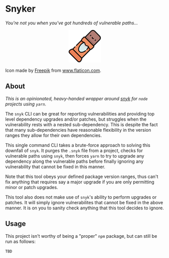 # Snyker

_You're not you when you've got hundreds of vulnerable paths..._

<p style="text-align: center">
  <img alt="A Chocolate Snack" src="./snack.png">
</p>

Icon made by <a href="https://www.flaticon.com/authors/freepik" title="Freepik">Freepik</a> from <a href="https://www.flaticon.com/" title="Flaticon">www.flaticon.com</a>.

## About

_This is an opinionated, heavy-handed wrapper around [snyk](https://snyk.io/) for `node` projects using `yarn`._

The `snyk` CLI can be great for reporting vulnerabilities and providing top level dependency upgrades and/or patches, but struggles when the vulnerability rests with a nested sub-dependency. This is despite the fact that many sub-dependencies have reasonable flexibility in the version ranges they allow for their own dependencies.

This single command CLI takes a brute-force approach to solving this downfall of `snyk`. It purges the `.snyk` file from a project, checks for vulnerable paths using `snyk`, then forces `yarn` to try to upgrade any dependency along the vulnerable paths before finally ignoring any vulnerability that cannot be fixed in this manner.

Note that this tool obeys your defined package version ranges, thus can't fix anything that requires say a major upgrade if you are only permitting minor or patch upgrades.

This tool also does not make use of `snyk`'s ability to perform upgrades or patches. It will simply ignore vulnerabilites that cannot be fixed in the above manner. It is on you to sanity check anything that this tool decides to ignore.

## Usage

This project isn't worthy of being a "proper" `npm` package, but can still be run as follows:

```console
TBD
```
